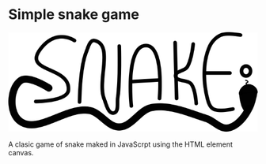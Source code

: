 # Simple snake game
![Snake](https://github.com/AlexLP1010/snake/blob/main/snake.png?raw=true)

A clasic game of snake maked in JavaScrpt using the HTML element canvas.